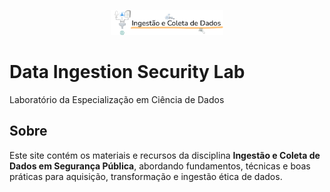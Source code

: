 <link rel="stylesheet" href="assets/css/custom.css">
<p align="center">
  <img src="assets/logo.png" width="180">
</p>

# Data Ingestion Security Lab
Laboratório da Especialização em Ciência de Dados

## Sobre

Este site contém os materiais e recursos da disciplina **Ingestão e Coleta de Dados em Segurança Pública**, abordando fundamentos, técnicas e boas práticas para aquisição, transformação e ingestão ética de dados.
